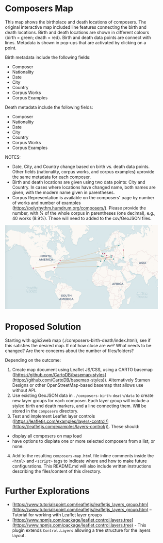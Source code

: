 # Composers Map

This map shows the birthplace and death locations of composers. The original interactive map included line features connecting the birth and death locations. Birth and death locations are shown in different colours (birth = green; death = red). Birth and death data points are connect with lines. Metadata is shown in pop-ups that are activated by clicking on a point.

Birth metadata include the following fields:
- Composer
- Nationality
- Date
- City
- Country
- Corpus Works
- Corpus Examples

Death metadata include the following fields:
- Composer
- Nationality
- Date
- City
- Country
- Corpus Works
- Corpus Examples

NOTES: 
- Date, City, and Country change based on birth vs. death data points. Other fields (nationality, corpus works, and corpus examples) uprovide the same metadata for each composer.
- Birth and death locations are given using two data points: City and Country. In cases where locations have changed name, both names are given, with the modern name given in parentheses.
- Corpus Representation is available on the composers' page by number of works and number of examples (https://polyrhythm.humdrum.org/composers/). Please provide the number, with % of the whole corpus in parentheses (one decimal), e.g., 40 works (8.9%). These will need to added to the csv/GeoJSON files.



![Original CARTO composers map](composers-carto.png)

# Proposed Solution

Starting with qgis2web map (./composers-birth-death/index.html), see if this satisfies the desired map. If not how close are we? What needs to be changed? Are there concerns about the number of files/folders?

Depending on the outcome:

1. Create map document using Leaflet JS/CSS, using a CARTO basemap ([https://github.com/CartoDB/basemap-styles](https://github.com/CartoDB/basemap-styles)). Alternatively Stamen Designs or other OpenStreetMap-based basemap that allows use without API.
2. Use existing GeoJSON data in `./composers-birth-death/data` to create new layer groups for each composer. Each layer group will include a styled birth and death markers, and a line connecting them. Will be stored in the `composers` directory.
3. Test and implement Leaflet layer controls ([https://leafletjs.com/examples/layers-control/](https://leafletjs.com/examples/layers-control/)). These should:

- display all composers on map load
- have options to displate one or more selected composers from a list, or none.

4. Add to the resulting `composers-map.html` file inline comments inside the `<html>` and `<script>` tags to indicate where and how to make future configurations. This README.md will also include written instructions describing the files/content of this directory.

# Further Explorations

- [https://www.tutorialspoint.com/leafletjs/leafletjs_layers_group.htm](https://www.tutorialspoint.com/leafletjs/leafletjs_layers_group.htm) – Tutorial for working with Leaflet layer groups
- [https://www.npmjs.com/package/leaflet.control.layers.tree](https://www.npmjs.com/package/leaflet.control.layers.tree) - This plugin extends `Control.Layers` allowing a tree structure for the layers layout.
